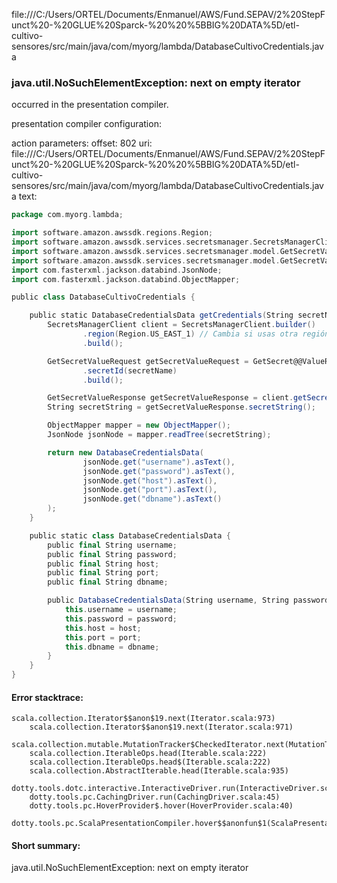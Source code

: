 file:///C:/Users/ORTEL/Documents/Enmanuel/AWS/Fund.SEPAV/2%20StepFunct%20-%20GLUE%20Sparck-%20%20%5BBIG%20DATA%5D/etl-cultivo-sensores/src/main/java/com/myorg/lambda/DatabaseCultivoCredentials.java
### java.util.NoSuchElementException: next on empty iterator

occurred in the presentation compiler.

presentation compiler configuration:


action parameters:
offset: 802
uri: file:///C:/Users/ORTEL/Documents/Enmanuel/AWS/Fund.SEPAV/2%20StepFunct%20-%20GLUE%20Sparck-%20%20%5BBIG%20DATA%5D/etl-cultivo-sensores/src/main/java/com/myorg/lambda/DatabaseCultivoCredentials.java
text:
```scala
package com.myorg.lambda;

import software.amazon.awssdk.regions.Region;
import software.amazon.awssdk.services.secretsmanager.SecretsManagerClient;
import software.amazon.awssdk.services.secretsmanager.model.GetSecretValueRequest;
import software.amazon.awssdk.services.secretsmanager.model.GetSecretValueResponse;
import com.fasterxml.jackson.databind.JsonNode;
import com.fasterxml.jackson.databind.ObjectMapper;

public class DatabaseCultivoCredentials {

    public static DatabaseCredentialsData getCredentials(String secretName) throws Exception {
        SecretsManagerClient client = SecretsManagerClient.builder()
                .region(Region.US_EAST_1) // Cambia si usas otra región
                .build();

        GetSecretValueRequest getSecretValueRequest = GetSecret@@ValueRequest.builder()
                .secretId(secretName)
                .build();

        GetSecretValueResponse getSecretValueResponse = client.getSecretValue(getSecretValueRequest);
        String secretString = getSecretValueResponse.secretString();

        ObjectMapper mapper = new ObjectMapper();
        JsonNode jsonNode = mapper.readTree(secretString);

        return new DatabaseCredentialsData(
                jsonNode.get("username").asText(),
                jsonNode.get("password").asText(),
                jsonNode.get("host").asText(),
                jsonNode.get("port").asText(),
                jsonNode.get("dbname").asText()
        );
    }

    public static class DatabaseCredentialsData {
        public final String username;
        public final String password;
        public final String host;
        public final String port;
        public final String dbname;

        public DatabaseCredentialsData(String username, String password, String host, String port, String dbname) {
            this.username = username;
            this.password = password;
            this.host = host;
            this.port = port;
            this.dbname = dbname;
        }
    }
}

```



#### Error stacktrace:

```
scala.collection.Iterator$$anon$19.next(Iterator.scala:973)
	scala.collection.Iterator$$anon$19.next(Iterator.scala:971)
	scala.collection.mutable.MutationTracker$CheckedIterator.next(MutationTracker.scala:76)
	scala.collection.IterableOps.head(Iterable.scala:222)
	scala.collection.IterableOps.head$(Iterable.scala:222)
	scala.collection.AbstractIterable.head(Iterable.scala:935)
	dotty.tools.dotc.interactive.InteractiveDriver.run(InteractiveDriver.scala:164)
	dotty.tools.pc.CachingDriver.run(CachingDriver.scala:45)
	dotty.tools.pc.HoverProvider$.hover(HoverProvider.scala:40)
	dotty.tools.pc.ScalaPresentationCompiler.hover$$anonfun$1(ScalaPresentationCompiler.scala:389)
```
#### Short summary: 

java.util.NoSuchElementException: next on empty iterator